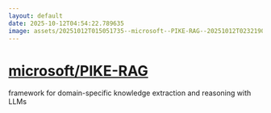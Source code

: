```yaml
---
layout: default
date: 2025-10-12T04:54:22.789635
image: assets/20251012T015051735--microsoft--PIKE-RAG--20251012T023219097--cropped.png
---
```


# [microsoft/PIKE-RAG](https://github.com/microsoft/PIKE-RAG)

framework for domain-specific knowledge extraction and reasoning with LLMs
